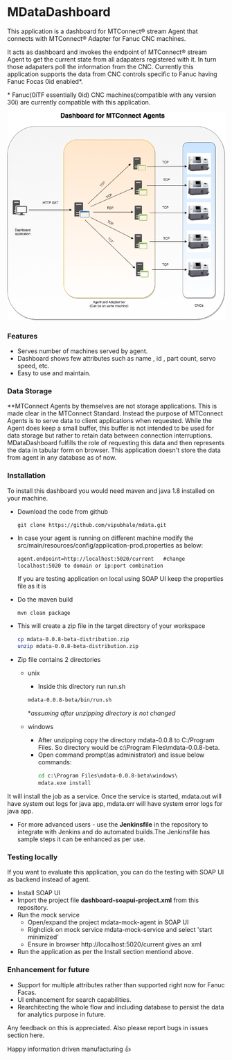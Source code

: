 # MDataDashboard 

This application is a dashboard for MTConnect® stream Agent that connects with MTConnect® Adapter for Fanuc CNC machines. 

It acts as dashboard and invokes the endpoint of MTConnect® stream Agent to get the current state from all adapaters registered with it. In turn those adapaters poll the information from the CNC. 
Currently this application supports the data from CNC controls specific to Fanuc having Fanuc Focas 0id enabled*.
 
\* Fanuc(0iTF essentially 0id) CNC machines(compatible with any version 30i) are currently compatible with this application. 

![MdataDashboard](dashboard.png)

### Features
- Serves number of machines served by agent.
- Dashboard shows few attributes such as name , id , part count, servo speed, etc.
- Easy to use and maintain.


### Data Storage 
**MTConnect Agents by themselves are not storage applications.
This is made clear in the MTConnect Standard. Instead the purpose of MTConnect Agents is to serve data to client applications when requested. While the Agent does keep a small buffer, this buffer is not intended to be used for data storage but rather to retain data between connection interruptions. MDataDashboard fulfills the role of requesting this data and then represents the data in tabular form on browser. This application doesn't store the data from agent in any database as of now. 

### Installation

To install this dashboard you would need maven and java 1.8 installed on your machine. 

* Download the code from github 

    ``` git
    git clone https://github.com/vipubhale/mdata.git
    ```
* In case your agent is running on different machine modify the src/main/resources/config/application-prod.properties as below:
	```
    agent.endpoint=http://localhost:5020/current   #change localhost:5020 to domain or ip:port combination     
    ```
    If you are testing application on local using SOAP UI keep the properties file as it is
* Do the maven build
	``` maven
    mvn clean package
    ```
* This will create a zip file in the target directory of your workspace
	``` sh
    cp mdata-0.0.8-beta-distribution.zip
    unzip mdata-0.0.8-beta-distribution.zip
    ```
* Zip file contains 2 directories 
    * unix
    	* Inside this directory run run.sh
    	``` sh
        mdata-0.0.8-beta/bin/run.sh 		
        ```
        \**assuming after unzipping directory is not changed*

    * windows
       * After unzipping copy the directory mdata-0.0.8 to C:/Program Files. So directory would be c:\Program Files\mdata-0.0.8-beta.
	   * Open command prompt(as administrator) and issue below commands:
          ``` bat
          cd c:\Program Files\mdata-0.0.8-beta\windows\
          mdata.exe install 
          ```
It will install the job as a service. Once the service is started, mdata.out will have system out logs for java app, mdata.err will have system error logs for java app.

* For more advanced users - use the **Jenkinsfile** in the repository to integrate with Jenkins and do automated builds.The Jenkinsfile has sample steps it can be enhanced as per use.  

### Testing locally
If you want to evaluate this application, you can do the testing with SOAP UI as backend instead of agent.

* Install SOAP UI
* Import the project file **dashboard-soapui-project.xml** from this repository. 
* Run the mock service
	* Open/expand the project mdata-mock-agent in SOAP UI
	* Righclick on mock service mdata-mock-service and select 'start minimized'
	* Ensure in browser http://localhost:5020/current gives an xml
* Run the application as per the Install section mentiond above.

### Enhancement for future
* Support for multiple attributes rather than supported right now for Fanuc Facas.
* UI enhancement for search capabilities.
* Rearchitecting the whole flow and including database to persist the data for analytics purpose in future.

Any feedback on this is appreciated. Also please report bugs in issues section here. 

Happy information driven manufacturing :+1:
